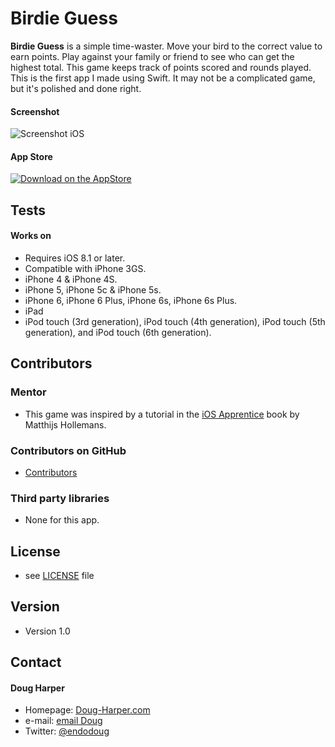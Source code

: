 Birdie Guess
======

**Birdie Guess** is a simple time-waster. Move your bird to the correct value to earn points. Play against your family or friend to see who can get the highest total. This game keeps track of points scored and rounds played. This is the first app I made using Swift. It may not be a complicated game, but it's polished and done right. 

#### Screenshot
![Screenshot iOS](https://dl.dropboxusercontent.com/u/30965819/iOS%20Simulator%20Screen%20Shot%20Nov%2010%2C%202014%2C%201.00.54%20PM.png "screenshot iOS")

#### App Store
<!-- edit this image location -->
[![Download on the AppStore](https://raw.github.com/repat/README-template/master/appstore.png)](https://itunes.apple.com/us/app/birdie-guess/id939731783?ls=1&mt=8)

## Tests
#### Works on
- Requires iOS 8.1 or later. 
- Compatible with iPhone 3GS.
- iPhone 4 & iPhone 4S.
- iPhone 5, iPhone 5c & iPhone 5s. 
- iPhone 6, iPhone 6 Plus, iPhone 6s, iPhone 6s Plus. 
- iPad 
- iPod touch (3rd generation), iPod touch (4th generation), iPod touch (5th generation), and iPod touch (6th generation).

## Contributors
### Mentor
* This game was inspired by a tutorial in the [iOS Apprentice](http://www.raywenderlich.com/store/ios-apprentice) book by Matthijs Hollemans. 

### Contributors on GitHub
* [Contributors](https://github.com/endodoug/Birdie-Guess/graphs/contributors)

### Third party libraries
* None for this app.

## License 
* see [LICENSE](https://github.com/endodoug/Birdie-Guess/blob/master/LICENSE.md) file

## Version 
* Version 1.0

## Contact
#### Doug Harper
* Homepage: [Doug-Harper.com](http://doug-harper.com)
* e-mail: [email Doug](endodoug@gmail.com)
* Twitter: [@endodoug](https://twitter.com/endodoug "endodoug on twitter")
